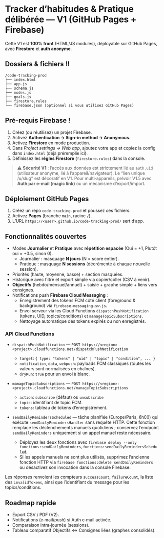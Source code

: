 # Tracker d’habitudes & Pratique délibérée — V1 (GitHub Pages + Firebase)

Cette V1 est **100% front** (HTML/JS modules), déployable sur GitHub Pages, avec **Firestore** et **auth anonyme**.

## Dossiers & fichiers !!
```
/code-tracking-prod
├── index.html
├── app.js
├── schema.js
├── modes.js
├── goals.js
├── firestore.rules
└── firebase.json (optionnel si vous utilisez GitHub Pages)
```

## Pré-requis Firebase !
1. Créez (ou réutilisez) un projet Firebase.
2. Activez **Authentication → Sign-in method → Anonymous**.
3. Activez **Firestore** en mode production.
4. Dans *Project settings → Web app*, ajoutez votre app et copiez la config dans `index.html` (déjà préremplie ici).
5. Définissez les **règles Firestore** (`firestore.rules`) dans la console.

> ⚠️ **Sécurité V1** : l’accès aux données est strictement lié au `auth.uid` (utilisateur anonyme, lié à l’appareil/navigateur). Le “lien unique /u/slug” est décoratif en V1. Pour multi‑appareils, prévoir V1.5 avec **Auth par e‑mail (magic link)** ou un mécanisme d’export/import.

## Déploiement GitHub Pages
1. Créez un repo `code-tracking-prod` et poussez ces fichiers.
2. Activez **Pages** (branche `main`, racine `/`).  
3. L’URL `https://<user>.github.io/code-tracking-prod/` sert d’app.

## Fonctionnalités couvertes
- Modes **Journalier** et **Pratique** avec **répétition espacée** (Oui = +1, Plutôt oui = +0.5, sinon 0).
  - Journalier : masquage **N jours** (N = score entier).
  - Pratique : masquage **N sessions** (décrémenté à chaque nouvelle session).
- Priorités (haute, moyenne, basse) + section masquées.
- Historique avec filtre et export simple via copier/coller (CSV à venir).
- **Objectifs** (hebdo/mensuel/annuel) + saisie + graphe simple + liens vers consignes.
- Notifications push **Firebase Cloud Messaging** :
  - Enregistrement des tokens FCM côté client (foreground & background) via `firebase-messaging-sw.js`.
  - Envoi serveur via les Cloud Functions `dispatchPushNotification` (tokens, UID, topics/conditions) et `manageTopicSubscriptions`.
  - Nettoyage automatique des tokens expirés ou non enregistrés.

### API Cloud Functions

- `dispatchPushNotification` — `POST https://<region>-<project>.cloudfunctions.net/dispatchPushNotification`
  - `target`: `{ type: "tokens" | "uid" | "topic" | "condition", ... }`
  - `notification`, `data`, `webpush`: payloads FCM classiques (toutes les valeurs sont normalisées en chaînes).
  - `dryRun`: `true` pour un envoi à blanc.
- `manageTopicSubscriptions` — `POST https://<region>-<project>.cloudfunctions.net/manageTopicSubscriptions`
  - `action`: `subscribe` (défaut) ou `unsubscribe`
  - `topic`: identifiant de topic FCM.
  - `tokens`: tableau de tokens d’enregistrement.

- `sendDailyRemindersScheduled` — tâche planifiée (Europe/Paris, 6h00) qui exécute `sendDailyRemindersHandler` sans requête HTTP. Cette fonction remplace les déclenchements manuels quotidiens ; conservez l’endpoint `sendDailyReminders` uniquement si un appel manuel reste nécessaire.
  - Déployez les deux fonctions avec `firebase deploy --only functions:sendDailyReminders,functions:sendDailyRemindersScheduled`.
  - Si les appels manuels ne sont plus utilisés, supprimez l’ancienne fonction HTTP via `firebase functions:delete sendDailyReminders` ou désactivez son invocation dans la console Firebase.

Les réponses renvoient les compteurs `successCount`, `failureCount`, la liste des `invalidTokens`, ainsi que l’identifiant du message pour les topics/conditions.

## Roadmap rapide
- Export CSV / PDF (V2).
- Notifications (e‑mail/push) si Auth e‑mail activée.
- Comparaison intra‑journée (sessions).
- Tableau comparatif Objectifs ↔ Consignes liées (graphes consolidés).
